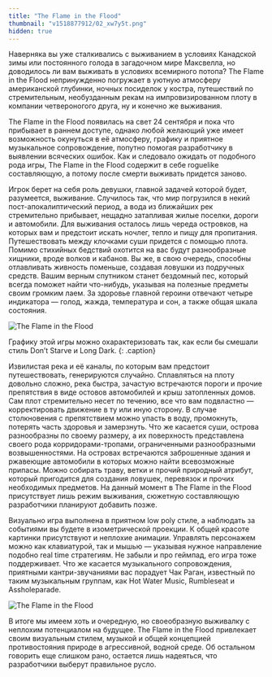 ```yaml
---
title: "The Flame in the Flood"
thumbnail: "v1518877912/02_xw7y5t.png"
hidden: true
---
```


Наверняка вы уже сталкивались с выживанием в условиях Канадской зимы или постоянного голода в загадочном мире Максвелла, но доводилось ли вам выживать в условиях всемирного потопа? The Flame in the Flood непринужденно погружает в уютную атмосферу американской глубинки, ночных посиделок у костра, путешествий по стремительным, необузданным рекам на импровизированном плоту в компании четвероногого друга, ну и конечно же выживания.

The Flame in the Flood появилась на свет 24 сентября и пока что прибывает в раннем доступе, однако любой желающий уже имеет возможность окунуться в её атмосферу, графику и приятное музыкальное сопровождение, попутно помогая разработчику в выявлении всяческих ошибок. Как и следовало ожидать от подобного рода игры, The Flame in the Flood содержит в себе roguelike составляющую, а потому после смерти выживать придется заново.

Игрок берет на себя роль девушки, главной задачей которой будет, разумеется, выживание. Случилось так, что мир погрузился в некий пост-апокалиптический период, а вода из ближайших рек стремительно прибывает, нещадно затапливая жилые поселки, дороги и автомобили. Для выживания осталось лишь череда островков, на которых вам и предстоит искать ночлег, тепло и пищу для пропитания. Путешествовать между клочками суши придется с помощью плота. Помимо стихийных бедствий охотится на вас будут разнообразные хищники, вроде волков и кабанов. Вы же, в свою очередь, способны отлавливать живность поменьше, создавая ловушки из подручных средств. Вашим верным спутником станет бездомный пес, который всегда поможет найти что-нибудь, указывая на полезные предметы своим громким лаем. За здоровье главной героини отвечают четыре индикатора — голод, жажда, температура и сон, а также общая шкала состояния.

![The Flame in the Flood][image-1]

Графику этой игры можно охарактеризовать так, как если бы смешали стиль Don’t Starve и Long Dark.
{: .caption}

Извилистая река и её каналы, по которым вам предстоит путешествовать, генерируются случайно. Сплавляться на плоту довольно сложно, река быстра, зачастую встречаются пороги и прочие препятствия в виде остовов автомобилей и крыш затопленных домов. Сам плот стремительно несет по течению, все что вам подвластно — корректировать движение в ту или иную сторону. В случае столкновения с препятствием можно упасть в воду, промокнуть, потерять часть здоровья и замерзнуть. Что же касается суши, острова разнообразны по своему размеру, а их поверхность представлена своего рода корридорами-тропами, ограниченными разнообразными возвышенностями. На островах встречаются заброшенные здания и ржавеющие автомобили в которых можно найти всевозможные припасы. Можно собирать траву, ветки и прочий природный атрибут, который пригодится для создания ловушек, перевязок и прочих необходимых предметов. На данный момент в The Flame in the Flood присутствует лишь режим выживания, сюжетную составляющую разработчики планируют добавить позже.

Визуально игра выполнена в приятном low poly стиле, а наблюдать за событиями вы будете в изометрической проекции. К общей красоте картинки присутствуют и неплохие анимации. Управлять персонажем можно как клавиатурой, так и мышью — указывая нужное направление подобно real time стратегиям. Не забыли и про геймпад, его игра тоже поддерживает. Что же касается музыкального сопровождения, приятными кантри-звучаниями вас порадует Чак Раган, известный по таким музыкальным группам, как Hot Water Music, Rumbleseat и Assholeparade.

![The Flame in the Flood][image-2]

В итоге мы имеем хоть и очередную, но своеобразную выживалку с неплохим потенциалом на будущее. The Flame in the Flood привлекает своим визуальным стилем, музыкой и общей концепцией противостояния природе в агрессивной, водной среде. Об остальном говорить еще слишком рано, остается лишь надеяться, что разработчики выберут правильное русло.

[image-1]:  https://res.cloudinary.com/milkleaks/image/upload/v1518877913/01_cbfkfg.png
[image-2]:  https://res.cloudinary.com/milkleaks/image/upload/v1518877912/02_xw7y5t.png